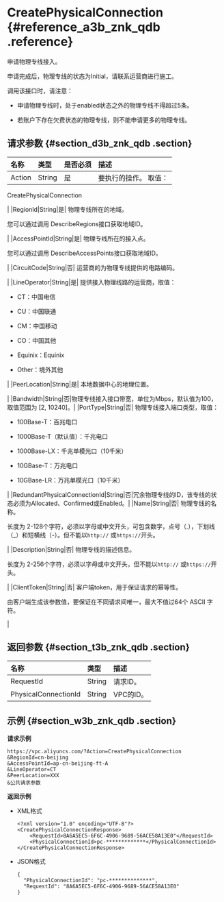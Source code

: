 # CreatePhysicalConnection {#reference_a3b_znk_qdb .reference}

申请物理专线接入。

申请完成后，物理专线的状态为Initial，请联系运营商进行施工。

调用该接口时，请注意：

-   申请物理专线时，处于enabled状态之外的物理专线不得超过5条。

-   若账户下存在欠费状态的物理专线，则不能申请更多的物理专线。


## 请求参数 {#section_d3b_znk_qdb .section}

|名称|类型|是否必须|描述|
|:-|:-|:---|:-|
|Action|String|是| 要执行的操作。 取值：

 CreatePhysicalConnection

 |
|RegionId|String|是| 物理专线所在的地域。

 您可以通过调用 DescribeRegions接口获取地域ID。

 |
|AccessPointId|String|是| 物理专线所在的接入点。

 您可以通过调用 DescribeAccessPoints接口获取地域ID。

 |
|CircuitCode|String|否| 运营商的为物理专线提供的电路编码。

 |
|LineOperator|String|是| 提供接入物理线路的运营商，取值：

-   CT：中国电信

-   CU：中国联通

-   CM：中国移动

-   CO：中国其他

-   Equinix：Equinix

-   Other：境外其他


 |
|PeerLocation|String|是| 本地数据中心的地理位置。

 |
|Bandwidth|String|否|物理专线接入接口带宽，单位为Mbps，默认值为100，取值范围为 \[2, 10240\]。|
|PortType|String|否| 物理专线接入端口类型，取值：

-   100Base-T：百兆电口

-   1000Base-T（默认值）：千兆电口

-   1000Base-LX：千兆单模光口（10千米）

-   10GBase-T：万兆电口

-   10GBase-LR：万兆单模光口（10千米）


 |
|RedundantPhysicalConnectionId|String|否|冗余物理专线的ID，该专线的状态必须为Allocated、Confirmed或Enabled。|
|Name|String|否| 物理专线的名称。

 长度为 2-128个字符，必须以字母或中文开头，可包含数字，点号（.），下划线（\_）和短横线（-）。但不能以`http://` 或`https://`开头。

 |
|Description|String|否| 物理专线的描述信息。

 长度为 2-256个字符，必须以字母或中文开头，但不能以`http://` 或`https://`开头。

 |
|ClientToken|String|否| 客户端token，用于保证请求的幂等性。

 由客户端生成该参数值，要保证在不同请求间唯一，最大不值过64个 ASCII 字符。

 |

## 返回参数 {#section_t3b_znk_qdb .section}

|名称|类型|描述|
|:-|:-|:-|
|RequestId|String|请求ID。|
|PhysicalConnectionId|String|VPC的ID。|

## 示例 {#section_w3b_znk_qdb .section}

**请求示例**

```
https://vpc.aliyuncs.com/?Action=CreatePhysicalConnection
&RegionId=cn-beijing
&AccessPointId=ap-cn-beijing-ft-A
&LineOperator=CT
&PeerLocation=XXX
&公共请求参数
```

**返回示例**

-   XML格式

    ```
    <?xml version="1.0" encoding="UTF-8"?>
    <CreatePhysicalConnectionResponse>
        <RequestId>8A6A5EC5-6F6C-4906-9689-56ACE58A13E0"</RequestId>
        <PhysicalConnectionId>pc-*************</PhysicalConnectionId>
    </CreatePhysicalConnectionResponse>
    ```

-   JSON格式

    ```
    {
      "PhysicalConnectionId": "pc-**************",
      "RequestId": "8A6A5EC5-6F6C-4906-9689-56ACE58A13E0"
    }
    ```


